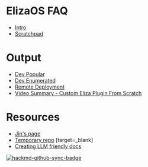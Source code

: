 ElizaOS FAQ
===

- [Intro](/-GOUqb5EQAqYWvltIDbT9A)
- [Scratchpad](/w3oeUhTSTxGDxD8-eol6yw)


Output
===
- [Dev Popular](/aT9ZRaCKR8maZGJxfKNCJw)
- [Dev Enumerated](/5IAKi8kBRbmbwuTCJ1_fSA)
- [Remote Deployment](/Mgwj6n1kSMyPxnaLpcbKzw)
- [Video Summary - Custom Eliza Plugin From Scratch](/505xZ6UpSw2qOKw4f-5O0g)

Resources
===
- [Jin's page](https://hackmd.io/@XR/elizaos-rpgf)
- [Temporary repo](https://github.com/bealers/eliza-faq) [target=_blank]
- [Creating LLM friendly docs](https://docs.kapa.ai/blog/optimizing-technical-documentation-for-llms)

[![hackmd-github-sync-badge](https://hackmd.io/5Na4Oa9XSK-KLQ3bwFU6YA/badge)](https://hackmd.io/5Na4Oa9XSK-KLQ3bwFU6YA)